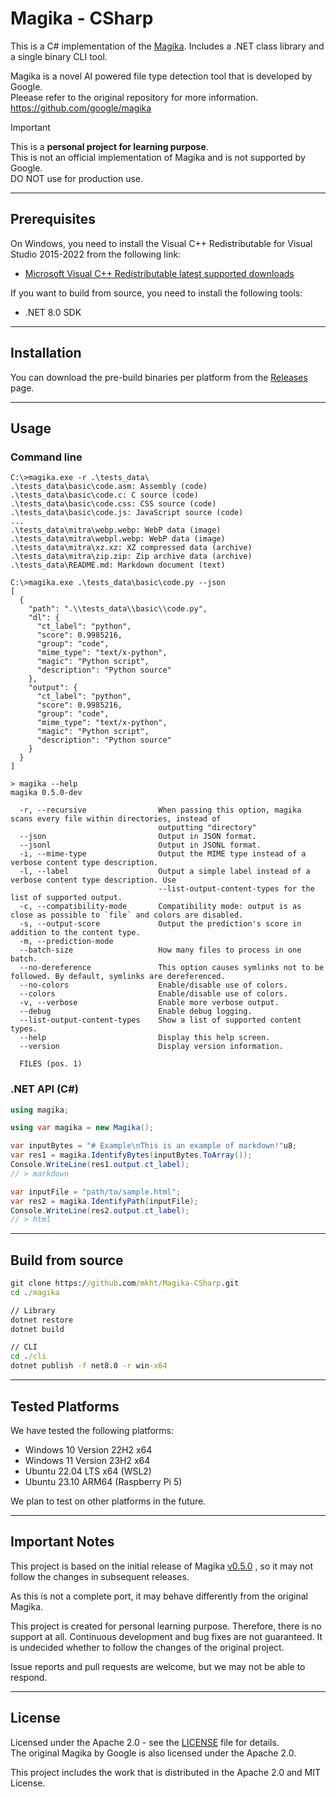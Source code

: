 # Magika - CSharp

This is a C# implementation of the [Magika](https://github.com/google/magika). Includes a .NET class library and a single binary CLI tool.

Magika is a novel AI powered file type detection tool that is developed by Google.  
Pleease refer to the original repository for more information.  
https://github.com/google/magika

> [!IMPORTANT]  
> This is a **personal project for learning purpose**.  
> This is not an official implementation of Magika and is not supported by Google.  
> DO NOT use for production use.

----
## Prerequisites

On Windows, you need to install the Visual C++ Redistributable for Visual Studio 2015-2022 from the following link:
 - [Microsoft Visual C++ Redistributable latest supported downloads](https://learn.microsoft.com/en-us/cpp/windows/latest-supported-vc-redist?view=msvc-170)

If you want to build from source, you need to install the following tools:
 - .NET 8.0 SDK

----
## Installation

You can download the pre-build binaries per platform from the [Releases](https://github.com/mkht/Magika-CSharp/releases) page.

----
## Usage

### Command line

```
C:\>magika.exe -r .\tests_data\
.\tests_data\basic\code.asm: Assembly (code)
.\tests_data\basic\code.c: C source (code)
.\tests_data\basic\code.css: CSS source (code)
.\tests_data\basic\code.js: JavaScript source (code)
...
.\tests_data\mitra\webp.webp: WebP data (image)
.\tests_data\mitra\webpl.webp: WebP data (image)
.\tests_data\mitra\xz.xz: XZ compressed data (archive)
.\tests_data\mitra\zip.zip: Zip archive data (archive)
.\tests_data\README.md: Markdown document (text)
```

```
C:\>magika.exe .\tests_data\basic\code.py --json
[
  {
    "path": ".\\tests_data\\basic\\code.py",
    "dl": {
      "ct_label": "python",
      "score": 0.9985216,
      "group": "code",
      "mime_type": "text/x-python",
      "magic": "Python script",
      "description": "Python source"
    },
    "output": {
      "ct_label": "python",
      "score": 0.9985216,
      "group": "code",
      "mime_type": "text/x-python",
      "magic": "Python script",
      "description": "Python source"
    }
  }
]
```

```
> magika --help
magika 0.5.0-dev

  -r, --recursive                When passing this option, magika scans every file within directories, instead of
                                 outputting "directory"
  --json                         Output in JSON format.
  --jsonl                        Output in JSONL format.
  -i, --mime-type                Output the MIME type instead of a verbose content type description.
  -l, --label                    Output a simple label instead of a verbose content type description. Use
                                 --list-output-content-types for the list of supported output.
  -c, --compatibility-mode       Compatibility mode: output is as close as possible to `file` and colors are disabled.
  -s, --output-score             Output the prediction's score in addition to the content type.
  -m, --prediction-mode
  --batch-size                   How many files to process in one batch.
  --no-dereference               This option causes symlinks not to be followed. By default, symlinks are dereferenced.
  --no-colors                    Enable/disable use of colors.
  --colors                       Enable/disable use of colors.
  -v, --verbose                  Enable more verbose output.
  --debug                        Enable debug logging.
  --list-output-content-types    Show a list of supported content types.
  --help                         Display this help screen.
  --version                      Display version information.

  FILES (pos. 1)
```

### .NET API (C#)

```csharp
using magika;

using var magika = new Magika();

var inputBytes = "# Example\nThis is an example of markdown!"u8;
var res1 = magika.IdentifyBytes(inputBytes.ToArray());
Console.WriteLine(res1.output.ct_label);
// > markdown

var inputFile = "path/to/sample.html";
var res2 = magika.IdentifyPath(inputFile);
Console.WriteLine(res2.output.ct_label);
// > html
```

----
## Build from source

```cmd
git clone https://github.com/mkht/Magika-CSharp.git
cd ./magika

// Library
dotnet restore
dotnet build

// CLI
cd ./cli
dotnet publish -f net8.0 -r win-x64
```

----
## Tested Platforms

We have tested the following platforms:

- Windows 10 Version 22H2 x64
- Windows 11 Version 23H2 x64
- Ubuntu 22.04 LTS x64 (WSL2)
- Ubuntu 23.10 ARM64 (Raspberry Pi 5)

We plan to test on other platforms in the future.

----
## Important Notes
This project is based on the initial release of Magika [v0.5.0](https://github.com/google/magika/releases/tag/v0.5.0) , so it may not follow the changes in subsequent releases.

As this is not a complete port, it may behave differently from the original Magika.

This project is created for personal learning purpose. Therefore, there is no support at all. Continuous development and bug fixes are not guaranteed. It is undecided whether to follow the changes of the original project.

Issue reports and pull requests are welcome, but we may not be able to respond.

----
## License

Licensed under the Apache 2.0 - see the [LICENSE](LICENSE) file for details.  
The original Magika by Google is also licensed under the Apache 2.0.

This project includes the work that is distributed in the Apache 2.0 and MIT License.
